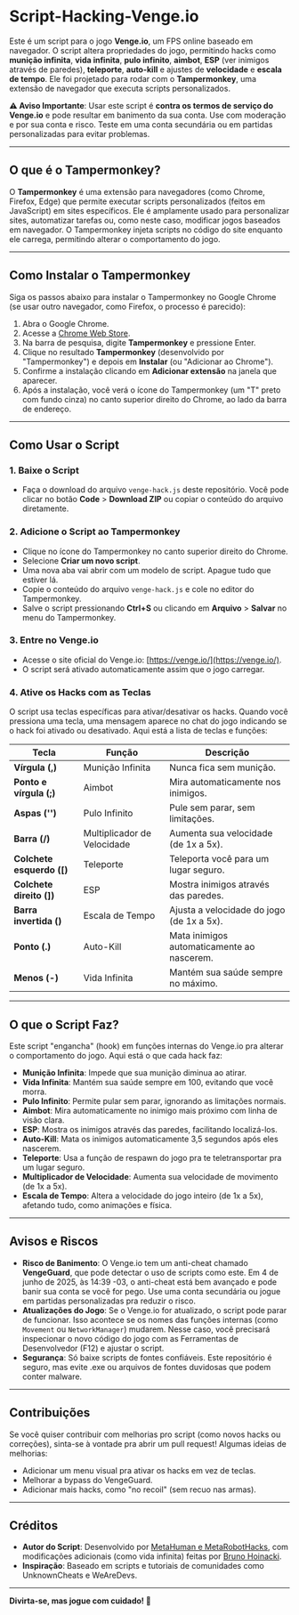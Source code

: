 # Script-Hacking-Venge.io

Este é um script para o jogo **Venge.io**, um FPS online baseado em navegador. O script altera propriedades do jogo, permitindo hacks como **munição infinita**, **vida infinita**, **pulo infinito**, **aimbot**, **ESP** (ver inimigos através de paredes), **teleporte**, **auto-kill** e ajustes de **velocidade** e **escala de tempo**. Ele foi projetado para rodar com o **Tampermonkey**, uma extensão de navegador que executa scripts personalizados.

**⚠️ Aviso Importante**: Usar este script é **contra os termos de serviço do Venge.io** e pode resultar em banimento da sua conta. Use com moderação e por sua conta e risco. Teste em uma conta secundária ou em partidas personalizadas para evitar problemas.

---

## O que é o Tampermonkey?

O **Tampermonkey** é uma extensão para navegadores (como Chrome, Firefox, Edge) que permite executar scripts personalizados (feitos em JavaScript) em sites específicos. Ele é amplamente usado para personalizar sites, automatizar tarefas ou, como neste caso, modificar jogos baseados em navegador. O Tampermonkey injeta scripts no código do site enquanto ele carrega, permitindo alterar o comportamento do jogo.

---

## Como Instalar o Tampermonkey

Siga os passos abaixo para instalar o Tampermonkey no Google Chrome (se usar outro navegador, como Firefox, o processo é parecido):

1. Abra o Google Chrome.
2. Acesse a [Chrome Web Store](https://chrome.google.com/webstore).
3. Na barra de pesquisa, digite **Tampermonkey** e pressione Enter.
4. Clique no resultado **Tampermonkey** (desenvolvido por "Tampermonkey") e depois em **Instalar** (ou "Adicionar ao Chrome").
5. Confirme a instalação clicando em **Adicionar extensão** na janela que aparecer.
6. Após a instalação, você verá o ícone do Tampermonkey (um "T" preto com fundo cinza) no canto superior direito do Chrome, ao lado da barra de endereço.

---

## Como Usar o Script

### 1. Baixe o Script
- Faça o download do arquivo `venge-hack.js` deste repositório. Você pode clicar no botão **Code** > **Download ZIP** ou copiar o conteúdo do arquivo diretamente.

### 2. Adicione o Script ao Tampermonkey
- Clique no ícone do Tampermonkey no canto superior direito do Chrome.
- Selecione **Criar um novo script**.
- Uma nova aba vai abrir com um modelo de script. Apague tudo que estiver lá.
- Copie o conteúdo do arquivo `venge-hack.js` e cole no editor do Tampermonkey.
- Salve o script pressionando **Ctrl+S** ou clicando em **Arquivo** > **Salvar** no menu do Tampermonkey.

### 3. Entre no Venge.io
- Acesse o site oficial do Venge.io: [https://venge.io/](https://venge.io/).
- O script será ativado automaticamente assim que o jogo carregar.

### 4. Ative os Hacks com as Teclas
O script usa teclas específicas para ativar/desativar os hacks. Quando você pressiona uma tecla, uma mensagem aparece no chat do jogo indicando se o hack foi ativado ou desativado. Aqui está a lista de teclas e funções:

| Tecla               | Função                     | Descrição                                   |
|---------------------|----------------------------|---------------------------------------------|
| **Vírgula (,)**     | Munição Infinita          | Nunca fica sem munição.                     |
| **Ponto e vírgula (;)** | Aimbot                 | Mira automaticamente nos inimigos.          |
| **Aspas ('')**      | Pulo Infinito             | Pule sem parar, sem limitações.             |
| **Barra (/)**       | Multiplicador de Velocidade | Aumenta sua velocidade (de 1x a 5x).       |
| **Colchete esquerdo ([)** | Teleporte            | Teleporta você para um lugar seguro.        |
| **Colchete direito (])** | ESP                   | Mostra inimigos através das paredes.        |
| **Barra invertida (\)** | Escala de Tempo        | Ajusta a velocidade do jogo (de 1x a 5x).   |
| **Ponto (.)**       | Auto-Kill                 | Mata inimigos automaticamente ao nascerem.  |
| **Menos (-)**       | Vida Infinita             | Mantém sua saúde sempre no máximo.          |

---

## O que o Script Faz?

Este script "engancha" (hook) em funções internas do Venge.io pra alterar o comportamento do jogo. Aqui está o que cada hack faz:

- **Munição Infinita**: Impede que sua munição diminua ao atirar.
- **Vida Infinita**: Mantém sua saúde sempre em 100, evitando que você morra.
- **Pulo Infinito**: Permite pular sem parar, ignorando as limitações normais.
- **Aimbot**: Mira automaticamente no inimigo mais próximo com linha de visão clara.
- **ESP**: Mostra os inimigos através das paredes, facilitando localizá-los.
- **Auto-Kill**: Mata os inimigos automaticamente 3,5 segundos após eles nascerem.
- **Teleporte**: Usa a função de respawn do jogo pra te teletransportar pra um lugar seguro.
- **Multiplicador de Velocidade**: Aumenta sua velocidade de movimento (de 1x a 5x).
- **Escala de Tempo**: Altera a velocidade do jogo inteiro (de 1x a 5x), afetando tudo, como animações e física.

---

## Avisos e Riscos

- **Risco de Banimento**: O Venge.io tem um anti-cheat chamado **VengeGuard**, que pode detectar o uso de scripts como este. Em 4 de junho de 2025, às 14:39 -03, o anti-cheat está bem avançado e pode banir sua conta se você for pego. Use uma conta secundária ou jogue em partidas personalizadas pra reduzir o risco.
- **Atualizações do Jogo**: Se o Venge.io for atualizado, o script pode parar de funcionar. Isso acontece se os nomes das funções internas (como `Movement` ou `NetworkManager`) mudarem. Nesse caso, você precisará inspecionar o novo código do jogo com as Ferramentas de Desenvolvedor (F12) e ajustar o script.
- **Segurança**: Só baixe scripts de fontes confiáveis. Este repositório é seguro, mas evite .exe ou arquivos de fontes duvidosas que podem conter malware.

---

## Contribuições

Se você quiser contribuir com melhorias pro script (como novos hacks ou correções), sinta-se à vontade pra abrir um pull request! Algumas ideias de melhorias:
- Adicionar um menu visual pra ativar os hacks em vez de teclas.
- Melhorar a bypass do VengeGuard.
- Adicionar mais hacks, como "no recoil" (sem recuo nas armas).

---

## Créditos

- **Autor do Script**: Desenvolvido por [MetaHuman e MetaRobotHacks](https://greasyfork.org/users/662462), com modificações adicionais (como vida infinita) feitas por [Bruno Hoinacki](https://www.linkedin.com/in/brunohoinacki).
- **Inspiração**: Baseado em scripts e tutoriais de comunidades como UnknownCheats e WeAreDevs.

---

**Divirta-se, mas jogue com cuidado! 🐀**
